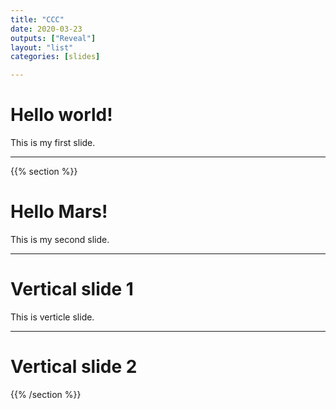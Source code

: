 ```yaml
---
title: "CCC"
date: 2020-03-23
outputs: ["Reveal"]
layout: "list"
categories: [slides]

---
```


# Hello world!

This is my first slide.

---

{{% section %}}

# Hello Mars!

This is my second slide.

---

# Vertical slide 1

This is verticle slide.

---

# Vertical slide 2

{{% /section %}}
